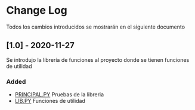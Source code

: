 # Change Log
Todos los cambios introducidos se mostrarán en el siguiente documento
 
## [1.0] - 2020-11-27
 
Se introdujo la librería de funciones al proyecto donde se tienen funciones de utilidad
 
### Added
- [PRINCIPAL.PY](https://github.com/Jerson99/Ts1_repo1_grupo3/blob/master/principal.py)
  Pruebas de la libreria
- [LIB.PY](https://github.com/Jerson99/Ts1_repo1_grupo3/blob/master/lib.py)
  Funciones de utilidad
